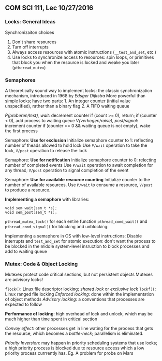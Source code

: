 ## COM SCI 111, Lec 10/27/2016
### Locks: General Ideas
Synchronizaiton choices
1. Don't share resources
2. Turn off interrupts
3. Always access resources with atomic instructions (`__test_and_set`, etc.)
4. Use locks to synchronize access to resources: spin loops, or primitives that block you when the resource is locked and weake you later (`ptheread_mutex`)

### Semaphores
A theoretically sound way to implement locks: the classic synchronization mechanism, introduced in 1968 by *Edsger Dijkstra*
More powerful than simple locks; have two parts:
	1. An integer counter (initial value unspecified), rather than a binary flag
	2. A FIFO waiting queue

*P(proberen/test), wait*: decrement counter
	if (count >= 0), return;
	if (counter < 0), add process to waiting queue
*V(verhogen/raise), post/signal*: increment counter
	if (counter >= 0 && waiting queue is not empty), wake the first process
	
Semaphore: **Use for exclusion**
Initialize semaphore counter to 1: reflecting number of theads allowed to hold lock
Use `P/wait` operation to take the lock, `V/post` operation to release the lock

Semaphore: **Use for notification**
Initialize semaphore counter to 0: relecting number of completed events
Use `P/wait` operation to await completion for any thread; `V/post` operation to signal completion of the event

Semaphore: **Use for available resource counting**
Initialize counter to the number of available resources.
Use `P/wait` to consume a resource, `V/post` to produce a resource.

**Implementing a semaphore** with libraries:
```
void sem_wait(sem_t *s);
void sem_post(sem_t *s);
```
`pthread_mutex_lock()` for each entire function
`pthread_cond_wait()` and `pthread_cond_signal()` for blocking and unblocking

Implementing a semaphore in OS with low-level instructions:
Disable interrupts and `test_and_set` for atomic execution: don't want the process to be blocked in the middle
system-level insruction to block processes and add to waiting queue

### Mutex: Code & Object Locking
Mutexes protect code critical sections, but not persistent objects
Mutexes are advisory locks!

`flock()`: Linux file descriptor locking;  *shared lock* or *exclusive lock*
`lockf()`: Linux ranged file locking
*Enforced locking*: done within the implementation of object methods
*Advisory locking*: a conventions that processes are expected to follow

**Performance of locking**: high overhead of lock and unlock, which may be much higher than time spent in critical section

*Convoy effect*: other processes get in line wating for the process that gets the resource, which becomes a *bottle-neck*; parallelism is eliminated.

*Priority Inversion*: may happen in priority scheduling systems that use locks; a high priority process is blocked due to resource access which a low priority process currrently has.
	Eg. A problem for probe on Mars
